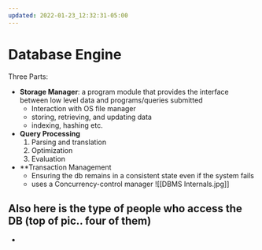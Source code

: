```yaml
---
updated: 2022-01-23_12:32:31-05:00
---
```

# Database Engine
Three Parts:
* **Storage Manager**: a program module that provides the interface between low level data and programs/queries submitted
	* Interaction with OS file manager
	* storing, retrieving, and updating data
	* indexing, hashing etc. 
* **Query Processing**
	1. Parsing and translation
	2. Optimization
	3. Evaluation
* **Transaction Management
	* Ensuring the db remains in a consistent state even if the system fails
	* uses a Concurrency-control manager
![[DBMS Internals.jpg]]
## Also here is the type of people who access the DB (top of pic.. four of them)
* 